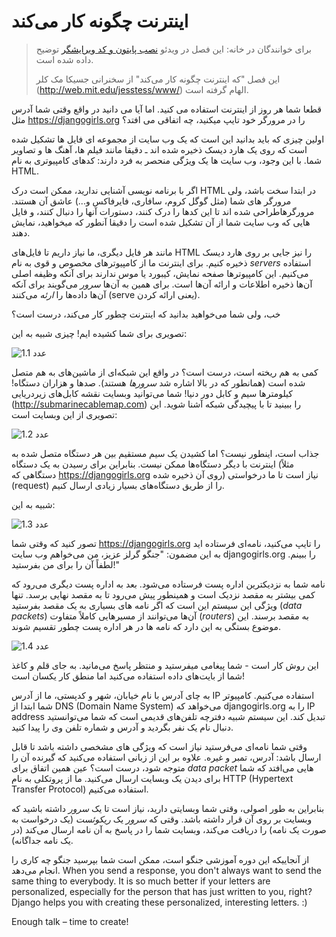 # اینترنت چگونه کار می‌کند

> برای خوانندگان در خانه: این فصل در ویدئو [نصب پایتون و کد ویرایشگر](https://www.youtube.com/watch?v=oM9yAA09wdc) توضیح داده شده است.
> 
> این فصل "که اینترنت چگونه کار می‌کند" از سخنرانی جسیکا مک کلر (http://web.mit.edu/jesstess/www/) الهام گرفته است.

قطعا شما هر روز از اینترنت استفاده می کنید. اما آیا می دانید در واقع وقتی شما آدرس مثل https://djangogirls.org را در مرورگر خود تایپ میکنید، چه اتفاقی می افتد؟

اولین چیزی که باید بدانید این است که یک وب سایت از مجموعه ای فایل ها تشکیل شده است که روی یک هارد دیسک ذخیره شده اند ـ دقیقا مانند فیلم ها، آهنگ ها و تصاویر شما. با این وجود، وب سایت ها یک ویژگی منحصر به فرد دارند: کدهای کامپیوتری به نام HTML.

اگر با برنامه نویسی آشنایی ندارید، ممکن است درک HTML در ابتدا سخت باشد، ولی مرورگر های شما (مثل گوگل کروم، سافاری، فایرفاکس و...) عاشق آن هستند. مرورگرهاطراحی شده اند تا این کدها را درک کنند، دستورات آنها را دنبال کنند، و فایل هایی که وب سایت شما از آن تشکیل شده است را دقیقا آنطور که میخواهید، نمایش دهند.

مانند هر فایل دیگری، ما نیاز داریم تا فایل‌های HTML را نیز جایی بر روی هارد دیسک ذخیره کنیم. برای اینترنت ما از کامپیوترهای مخصوص و قوی به نام *servers* استفاده می‌کنیم. این کامپیوترها صفحه نمایش، کیبورد یا موس ندارند برای آنکه وظیفه اصلی آن‌ها ذخیره اطلاعات و ارائه آن‌ها است. برای همین به آن‌ها *سرور* می‌گویند برای آنکه آن‌ها داده‌ها را *ارئه* می‌کنند (serve یعنی ارائه کردن).

خب، ولی شما می‌خواهید بدانید که اینترنت چطور کار می‌کند، درست است؟

تصویری برای شما کشیده ایم! چیزی شبیه به این:

![عدد 1.1](images/internet_1.png)

کمی به هم ریخته است، درست است؟ در واقع این شبکه‌ای از ماشین‌های به هم متصل شده است (همانطور که در بالا اشاره شد *سرورها* هستند). صدها و هزاران دستگاه! کیلومترها سیم و کابل دور دنیا! شما می‌توانید وبسایت نقشه کابل‌های زیردریایی (http://submarinecablemap.com) را ببینید تا با پیچیدگی شبکه آشنا شوید. این تصویری از این وبسایت است:

![عدد 1.2](images/internet_3.png)

جذاب است، اینطور نیست؟ اما کشیدن یک سیم مستقیم بین هر دستگاه متصل شده به اینترنت با دیگر دستگاه‌ها ممکن نیست. بنابراین برای رسیدن به یک دستگاه (مثلاً دستگاهی که https://djangogirls.org روی آن ذخیره شده) نیاز است تا ما درخواستی (request) را از طریق دستگاه‌های بسیار زیادی ارسال کنیم.

شبیه به این:

![عدد 1.3](images/internet_2.png)

تصور کنید که وقتی شما https://djangogirls.org را تایپ می‌کنید، نامه‌ای فرستاده اید به این مضمون: "جنگو گرلز عزیز، من می‌خواهم وب سایت djangogirls.org را ببینم. لطفاً آن را برای من بفرستید!"

نامه شما به نزدیکترین اداره پست فرستاده می‌شود. بعد به اداره پست دیگری می‌رود که کمی بیشتر به مقصد نزدیک است و همینطور پیش می‌رود تا به مقصد نهایی برسد. تنها ویژگی این سیستم این است که اگر نامه های بسیاری به یک مقصد بفرستید (*data packets*) آن‌ها می‌توانند از مسیرهایی کاملاً متفاوت (*routers*) به مقصد برسند. این موضوع بستگی به این دارد که نامه ها در هر اداره پست چطور تقسیم شوند.

![عدد 1.4](images/internet_4.png)

این روش کار است - شما پیغامی میفرستید و منتظر پاسخ می‌مانید. به جای قلم و کاغذ شما از بایت‌های داده استفاده می‌کنید اما منطق کار یکسان است!

به چای آدرس با نام خیابان، شهر و کدپستی، ما از آدرس IP استفاده می‌کنیم. کامپیوتر شما ابتدا از DNS (Domain Name System) می‌خواهد که djangogirls.org را به IP address تبدیل کند. این سیستم شبیه دفترچه تلفن‌های قدیمی است که شما می‌توانستید دنبال نام یک نفر بگردید و آدرس و شماره تلفن وی را پیدا کنید.

وقتی شما نامه‌ای می‌فرستید نیاز است که ویژگی های مشخصی داشته باشد تا قابل ارسال باشد: آدرس، تمبر و غیره. علاوه بر این از زبانی استفاده می‌کنید که گیرنده آن را متوجه شود، درست است؟ عین همین اتفاق برای *data packet* هایی می‌افتد که شما برای دیدن یک وبسایت ارسال می‌کنید. ما از پروتکلی به نام HTTP (Hypertext Transfer Protocol) استفاده می‌کنیم.

بنابراین به طور اصولی، وقتی شما وبسایتی دارید، نیاز است تا یک *سرور* داشته باشید که وبسایت بر روی آن قرار داشته باشد. وقتی که *سرور* یک *ریکوئست* (یک درخواست به صورت یک نامه) را دریافت می‌کند، وبسایت شما را در پاسخ به آن نامه ارسال می‌کند (در یک نامه جداگانه).

از آنجاییکه این دوره آموزشی جنگو است، ممکن است شما بپرسید جنگو چه کاری را انجام می‌دهد. When you send a response, you don't always want to send the same thing to everybody. It is so much better if your letters are personalized, especially for the person that has just written to you, right? Django helps you with creating these personalized, interesting letters. :)

Enough talk – time to create!